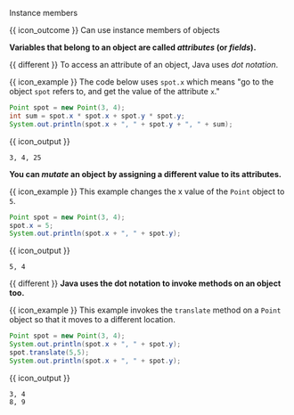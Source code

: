 <span id="title">Instance members</span>

<span id="prereqs"></span>

<span id="outcomes">{{ icon_outcome }} Can use instance members of objects</span>

<div id="body">

**Variables that belong to an object are called _attributes_ (or _fields_).**

{{ different }} To access an attribute of an object, Java uses _dot notation_.

<box>

{{ icon_example }} The code below uses `spot.x` which means "go to the object `spot` refers to, and get the value of the attribute `x`."

```java
Point spot = new Point(3, 4);
int sum = spot.x * spot.x + spot.y * spot.y;
System.out.println(spot.x + ", " + spot.y + ", " + sum);
```
{{ icon_output }}
```
3, 4, 25
```

</box>

**You can <tooltip content="i.e., change/modify">_mutate_</tooltip> an object by assigning a different value to its attributes.**

<box>

{{ icon_example }} This example changes the x value of the `Point` object to `5`.

```java
Point spot = new Point(3, 4);
spot.x = 5;
System.out.println(spot.x + ", " + spot.y);
```
{{ icon_output }}
```
5, 4
```
</box>

{{ different }} **Java uses the dot notation to invoke methods on an object too.**

<box>

{{ icon_example }} This example invokes the `translate` method on a `Point` object so that it moves to a different location.

```java
Point spot = new Point(3, 4);
System.out.println(spot.x + ", " + spot.y);
spot.translate(5,5);
System.out.println(spot.x + ", " + spot.y);
```
{{ icon_output }}
```
3, 4
8, 9
```
</box>

</div>

<div id="extras">
<include src="exercisesPanel.md" boilerplate/>
</div>
